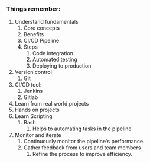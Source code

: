 
### Things remember:

1. Understand fundamentals
	1. Core concepts
	2. Benefits
	3. CI/CD Pipeline
	4. Steps
		1. Code integration
		2. Automated testing
		3. Deploying to production
2. Version control
	1. Git
3. CI/CD tool:
	1. Jenkins
	2. Gitlab
4. Learn from real world projects
5. Hands on projects
6. Learn Scripting
	1. Bash
		1. Helps to automating tasks in the pipeline
7. Monitor and iterate
	1. Continuously monitor the pipeline's performance.
	2. Gather feedback from users and team members
		1. Refine the process to improve efficiency.